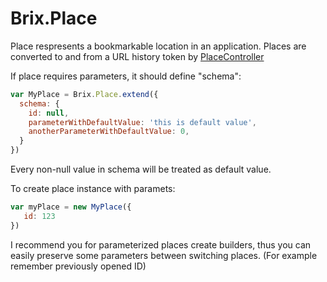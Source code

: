 # Brix.Place
    
Place respresents a bookmarkable location in an application.
Places are converted to and from a URL history token by [PlaceController](https://github.com/beenokle/brixjs/blob/master/docs/placecontroller.md)

If place requires parameters, it should define "schema":

```js
var MyPlace = Brix.Place.extend({
  schema: {
    id: null,
    parameterWithDefaultValue: 'this is default value',
    anotherParameterWithDefaultValue: 0,
  }
})
```

Every non-null value in schema will be treated as default value.

To create place instance with paramets:

```js
var myPlace = new MyPlace({
   id: 123
})
```

I recommend you for parameterized places create builders, thus you can easily preserve some parameters between switching places. (For example remember previously opened ID)